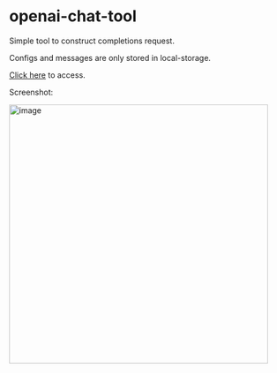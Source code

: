 # openai-chat-tool
Simple tool to construct completions request.

Configs and messages are only stored in local-storage.

[Click here](https://callgent.github.io/openai-chat-tool/) to access.

Screenshot:

<img width="469" alt="image" src="https://github.com/user-attachments/assets/b8e3133e-37c7-4059-bc65-4901aaa7c604" />
